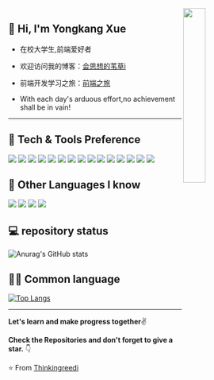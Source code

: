 <img src="https://media.giphy.com/media/MeJgB3yMMwIaHmKD4z/giphy.gif" width="30%" align="right">


 ## 👋 Hi, I'm Yongkang Xue 
 
 * 在校大学生,前端爱好者

 * 欢迎访问我的博客：<a href="https://thinkingreedi.github.io">会思想的苇草i</a>


 * 前端开发学习之旅：<a href="https://github.com/Thinkingreedi/Front_end_development">前端之旅</a>


 * With each day's arduous effort,no achievement shall be in vain!

---



## 🔨 Tech & Tools Preference

<div display:flex>
 <img src = "https://img.shields.io/badge/-HTML5-E34F26?style=flat&logo=html5&logoColor=white"> 
 <img src = "https://img.shields.io/badge/-CSS3-1572B6?style=flat&logo=css3&logoColor=white">
 <img src="https://img.shields.io/badge/-Bootstrap-563D7C?style=flat&logo=bootstrap&logoColor=white">
 <img src="https://img.shields.io/badge/-JavaScript-eed718?style=flat&logo=javascript&logoColor=ffffff">
 <img src="https://img.shields.io/badge/-Sass-cc6699?style=flat&logo=sass&logoColor=ffffff">
 <img src="https://img.shields.io/badge/-React-000000?style=flat&logo=react&logoColor=00c8ff">
 <img src="https://img.shields.io/badge/Vue.js-35495E?style=flat&logo=vue.js&logoColor=4FC08D">
 <img src="https://img.shields.io/badge/-MongoDB-4DB33D?style=flat&logo=mongodb&logoColor=FFFFFF">
 <img src="https://img.shields.io/badge/-MySQL-F29111?style=flat&logo=mysql&logoColor=FFFFFF">
 <img src="https://img.shields.io/badge/-Express.js-787878?style=flat">
 <img src="https://img.shields.io/badge/-Node.js-3C873A?style=flat&logo=Node.js&logoColor=white">
 <img src="https://img.shields.io/badge/TypeScript-007ACC?style=flat&logo=typescript&logoColor=white">
 <img src="http://img.shields.io/badge/-Git-F1502F?style=flat&logo=git&logoColor=FFFFFF">
 <img src="http://img.shields.io/badge/-Github-000000?style=flat&logo=github&logoColor=FFFFFF">
 <img src="http://img.shields.io/badge/-VS%20Code-007ACC?style=flat&logo=visual%20studio%20code&logoColor=white">
</div>

## 📌 Other Languages I know

<div display:flex>
  <img src="https://img.shields.io/badge/C-00599C?style=flat&logo=c&logoColor=white"> 
  <img src="https://img.shields.io/badge/C%2B%2B-00599C?style=flat&logo=c%2B%2B&logoColor=white"> 
  <img src="http://img.shields.io/badge/-Java-F89820?style=flat&logo=java&logoColor=white"> 
  <img src="https://img.shields.io/badge/-Python-black?style=flat&logo=python&logoColor=white"> 
</div>

## 💻 repository status

![Anurag's GitHub stats](https://github-readme-stats.vercel.app/api?username=Thinkingreedi&show_icons=true&theme=radical)

## 👨‍💻 Common language

[![Top Langs](https://github-readme-stats.vercel.app/api/top-langs/?username=Thinkingreedi&hide=html)](https://github.com/Thinkingreedi/github-readme-stats)

---

**Let's learn and make progress together**✌

**Check the Repositories and don't forget to give a star.** 👇

:star: From [Thinkingreedi](https://github.com/Thinkingreedi)
